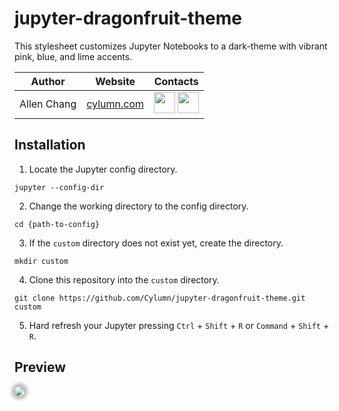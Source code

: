 # jupyter-dragonfruit-theme
This stylesheet customizes Jupyter Notebooks to a dark-theme with vibrant pink, blue, and lime accents.

| Author | Website | Contacts |
|--------|---------|----------|
|Allen Chang|<a href="https://cylumn.com">cylumn.com</a>|<a href="https://linkedin.com/in/cylumn"><img src='https://i.imgur.com/3N7z29K.png' width='34'></svg></a> <a href="https://github.com/Cylumn"><img src='https://i.imgur.com/4B4OPMF.png' width='34'></a>|
## Installation
1. Locate the Jupyter config directory.
```
jupyter --config-dir
```
2. Change the working directory to the config directory.
```
cd {path-to-config}
```
3. If the `custom` directory does not exist yet, create the directory.
```
mkdir custom
```
4. Clone this repository into the `custom` directory.
```
git clone https://github.com/Cylumn/jupyter-dragonfruit-theme.git custom
```
5. Hard refresh your Jupyter pressing `Ctrl` + `Shift` + `R` or `Command` + `Shift` + `R`.

## Preview
<img src='https://i.imgur.com/POJiR3f.jpg' style='border-radius: 20px; box-shadow: 0 0 5px 5px rgba(50, 50, 50, 0.3);'>
